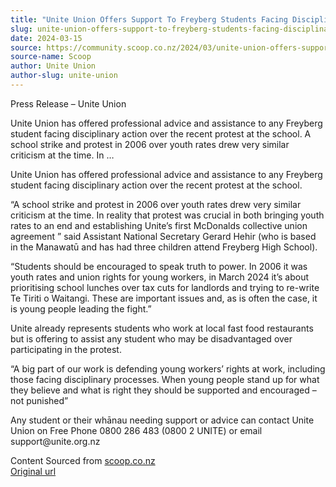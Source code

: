 ```yaml
---
title: "Unite Union Offers Support To Freyberg Students Facing Disciplinary Action Over Protest"
slug: unite-union-offers-support-to-freyberg-students-facing-disciplinary-action-over-protest
date: 2024-03-15
source: https://community.scoop.co.nz/2024/03/unite-union-offers-support-to-freyberg-students-facing-disciplinary-action-over-protest/
source-name: Scoop
author: Unite Union
author-slug: unite-union
---
```

<p>Press Release – Unite Union</p>

<p> Unite Union has offered professional advice and assistance to any Freyberg student facing disciplinary action over the recent protest at the school. A school strike and protest in 2006 over youth rates drew very similar criticism at the time. In …<span id="more-171739"></span></p>

<p>Unite Union has offered professional advice and assistance to any Freyberg student facing disciplinary action over the recent protest at the school.</p>

<p>“A school strike and protest in 2006 over youth rates drew very similar criticism at the time. In reality that protest was crucial in both bringing youth rates to an end and establishing Unite’s first McDonalds collective union agreement ” said Assistant National Secretary Gerard Hehir (who is based in the Manawatū and has had three children attend Freyberg High School).</p>

<p>“Students should be encouraged to speak truth to power. In 2006 it was youth rates and union rights for young workers, in March 2024 it’s about prioritising school lunches over tax cuts for landlords and trying to re-write Te Tiriti o Waitangi. These are important issues and, as is often the case, it is young people leading the fight.”</p>

<p>Unite already represents students who work at local fast food restaurants but is offering to assist any student who may be disadvantaged over participating in the protest.</p>

<p>“A big part of our work is defending young workers’ rights at work, including those facing disciplinary processes. When young people stand up for what they believe and what is right they should be supported and encouraged – not punished”</p>

<p>Any student or their whānau needing support or advice can contact Unite Union on Free Phone 0800 286 483 (0800 2 UNITE) or email support@unite.org.nz</p>

<p>
Content Sourced from <a href="http://www.scoop.co.nz/">scoop.co.nz</a><br>
<a href="http://www.scoop.co.nz/stories/ED202403/S00024.htm">Original url</a></p>
